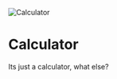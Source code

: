 ![Calculator](https://www.pngkey.com/png/full/360-3608686_calculator-clipart-icon.png)
# Calculator
Its just a calculator, what else?
